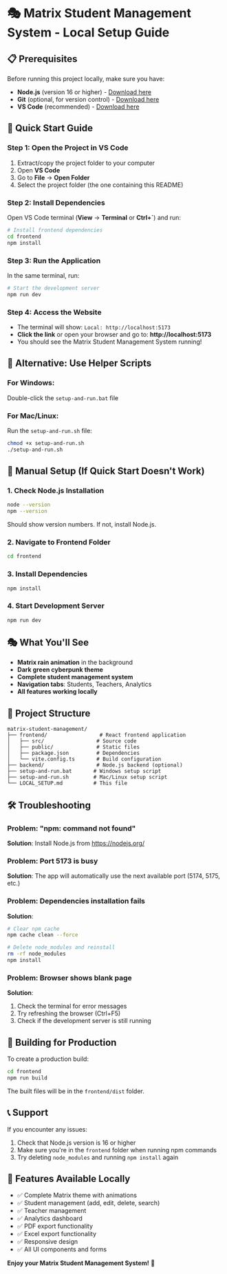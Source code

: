 # 🎭 Matrix Student Management System - Local Setup Guide

## 📋 **Prerequisites**
Before running this project locally, make sure you have:
- **Node.js** (version 16 or higher) - [Download here](https://nodejs.org/)
- **Git** (optional, for version control) - [Download here](https://git-scm.com/)
- **VS Code** (recommended) - [Download here](https://code.visualstudio.com/)

## 🚀 **Quick Start Guide**

### **Step 1: Open the Project in VS Code**
1. Extract/copy the project folder to your computer
2. Open **VS Code**
3. Go to **File** → **Open Folder**
4. Select the project folder (the one containing this README)

### **Step 2: Install Dependencies**
Open VS Code terminal (**View** → **Terminal** or **Ctrl+`**) and run:

```bash
# Install frontend dependencies
cd frontend
npm install
```

### **Step 3: Run the Application**
In the same terminal, run:

```bash
# Start the development server
npm run dev
```

### **Step 4: Access the Website**
- The terminal will show: `Local: http://localhost:5173`
- **Click the link** or open your browser and go to: **http://localhost:5173**
- You should see the Matrix Student Management System running!

## 🎯 **Alternative: Use Helper Scripts**

### **For Windows:**
Double-click the `setup-and-run.bat` file

### **For Mac/Linux:**
Run the `setup-and-run.sh` file:
```bash
chmod +x setup-and-run.sh
./setup-and-run.sh
```

## 🔧 **Manual Setup (If Quick Start Doesn't Work)**

### **1. Check Node.js Installation**
```bash
node --version
npm --version
```
Should show version numbers. If not, install Node.js.

### **2. Navigate to Frontend Folder**
```bash
cd frontend
```

### **3. Install Dependencies**
```bash
npm install
```

### **4. Start Development Server**
```bash
npm run dev
```

## 🎭 **What You'll See**
- **Matrix rain animation** in the background
- **Dark green cyberpunk theme**
- **Complete student management system**
- **Navigation tabs**: Students, Teachers, Analytics
- **All features working locally**

## 📁 **Project Structure**
```
matrix-student-management/
├── frontend/                 # React frontend application
│   ├── src/                 # Source code
│   ├── public/              # Static files
│   ├── package.json         # Dependencies
│   └── vite.config.ts       # Build configuration
├── backend/                 # Node.js backend (optional)
├── setup-and-run.bat       # Windows setup script
├── setup-and-run.sh        # Mac/Linux setup script
└── LOCAL_SETUP.md          # This file
```

## 🛠️ **Troubleshooting**

### **Problem: "npm: command not found"**
**Solution**: Install Node.js from https://nodejs.org/

### **Problem: Port 5173 is busy**
**Solution**: The app will automatically use the next available port (5174, 5175, etc.)

### **Problem: Dependencies installation fails**
**Solution**: 
```bash
# Clear npm cache
npm cache clean --force

# Delete node_modules and reinstall
rm -rf node_modules
npm install
```

### **Problem: Browser shows blank page**
**Solution**: 
1. Check the terminal for error messages
2. Try refreshing the browser (Ctrl+F5)
3. Check if the development server is still running

## 🚀 **Building for Production**
To create a production build:
```bash
cd frontend
npm run build
```

The built files will be in the `frontend/dist` folder.

## 📞 **Support**
If you encounter any issues:
1. Check that Node.js version is 16 or higher
2. Make sure you're in the `frontend` folder when running npm commands
3. Try deleting `node_modules` and running `npm install` again

## 🎯 **Features Available Locally**
- ✅ Complete Matrix theme with animations
- ✅ Student management (add, edit, delete, search)
- ✅ Teacher management
- ✅ Analytics dashboard
- ✅ PDF export functionality
- ✅ Excel export functionality
- ✅ Responsive design
- ✅ All UI components and forms

**Enjoy your Matrix Student Management System!** 🎊
